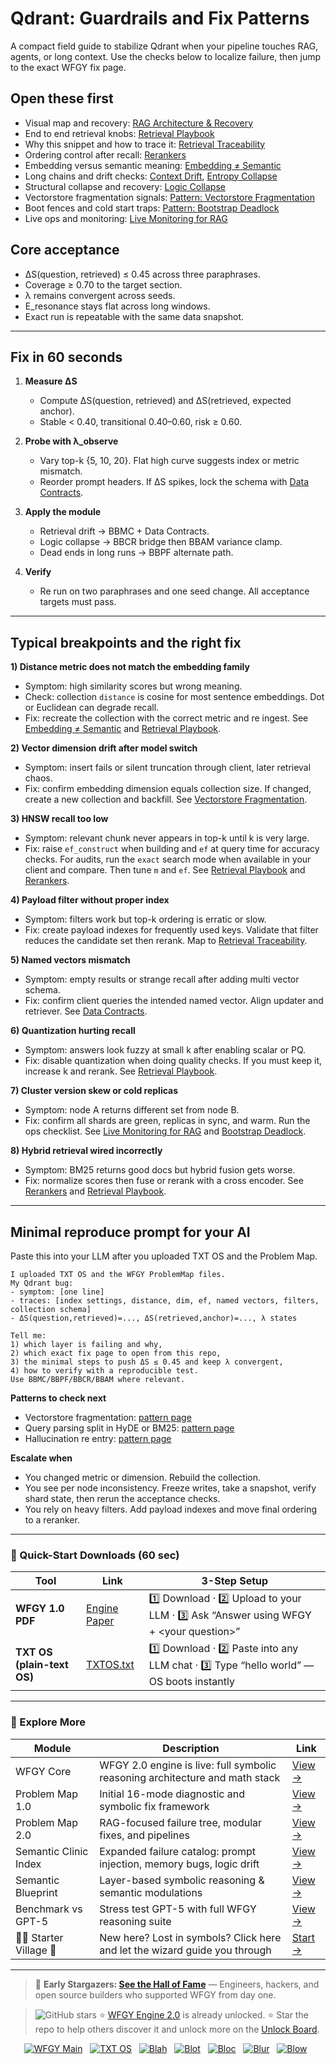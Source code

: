 # Qdrant: Guardrails and Fix Patterns

A compact field guide to stabilize Qdrant when your pipeline touches RAG, agents, or long context. Use the checks below to localize failure, then jump to the exact WFGY fix page.

## Open these first

* Visual map and recovery: [RAG Architecture & Recovery](https://github.com/onestardao/WFGY/blob/main/ProblemMap/rag-architecture-and-recovery.md)
* End to end retrieval knobs: [Retrieval Playbook](https://github.com/onestardao/WFGY/blob/main/ProblemMap/retrieval-playbook.md)
* Why this snippet and how to trace it: [Retrieval Traceability](https://github.com/onestardao/WFGY/blob/main/ProblemMap/retrieval-traceability.md)
* Ordering control after recall: [Rerankers](https://github.com/onestardao/WFGY/blob/main/ProblemMap/rerankers.md)
* Embedding versus semantic meaning: [Embedding ≠ Semantic](https://github.com/onestardao/WFGY/blob/main/ProblemMap/embedding-vs-semantic.md)
* Long chains and drift checks: [Context Drift](https://github.com/onestardao/WFGY/blob/main/ProblemMap/context-drift.md), [Entropy Collapse](https://github.com/onestardao/WFGY/blob/main/ProblemMap/entropy-collapse.md)
* Structural collapse and recovery: [Logic Collapse](https://github.com/onestardao/WFGY/blob/main/ProblemMap/logic-collapse.md)
* Vectorstore fragmentation signals: [Pattern: Vectorstore Fragmentation](https://github.com/onestardao/WFGY/blob/main/ProblemMap/patterns/pattern_vectorstore_fragmentation.md)
* Boot fences and cold start traps: [Pattern: Bootstrap Deadlock](https://github.com/onestardao/WFGY/blob/main/ProblemMap/patterns/pattern_bootstrap_deadlock.md)
* Live ops and monitoring: [Live Monitoring for RAG](https://github.com/onestardao/WFGY/blob/main/ProblemMap/ops/live_monitoring_rag.md)

## Core acceptance

* ΔS(question, retrieved) ≤ 0.45 across three paraphrases.
* Coverage ≥ 0.70 to the target section.
* λ remains convergent across seeds.
* E\_resonance stays flat across long windows.
* Exact run is repeatable with the same data snapshot.

---

## Fix in 60 seconds

1. **Measure ΔS**

   * Compute ΔS(question, retrieved) and ΔS(retrieved, expected anchor).
   * Stable < 0.40, transitional 0.40–0.60, risk ≥ 0.60.

2. **Probe with λ\_observe**

   * Vary top-k {5, 10, 20}. Flat high curve suggests index or metric mismatch.
   * Reorder prompt headers. If ΔS spikes, lock the schema with [Data Contracts](https://github.com/onestardao/WFGY/blob/main/ProblemMap/data-contracts.md).

3. **Apply the module**

   * Retrieval drift → BBMC + Data Contracts.
   * Logic collapse → BBCR bridge then BBAM variance clamp.
   * Dead ends in long runs → BBPF alternate path.

4. **Verify**

   * Re run on two paraphrases and one seed change. All acceptance targets must pass.

---

## Typical breakpoints and the right fix

**1) Distance metric does not match the embedding family**

* Symptom: high similarity scores but wrong meaning.
* Check: collection `distance` is cosine for most sentence embeddings. Dot or Euclidean can degrade recall.
* Fix: recreate the collection with the correct metric and re ingest. See [Embedding ≠ Semantic](https://github.com/onestardao/WFGY/blob/main/ProblemMap/embedding-vs-semantic.md) and [Retrieval Playbook](https://github.com/onestardao/WFGY/blob/main/ProblemMap/retrieval-playbook.md).

**2) Vector dimension drift after model switch**

* Symptom: insert fails or silent truncation through client, later retrieval chaos.
* Fix: confirm embedding dimension equals collection size. If changed, create a new collection and backfill. See [Vectorstore Fragmentation](https://github.com/onestardao/WFGY/blob/main/ProblemMap/patterns/pattern_vectorstore_fragmentation.md).

**3) HNSW recall too low**

* Symptom: relevant chunk never appears in top-k until k is very large.
* Fix: raise `ef_construct` when building and `ef` at query time for accuracy checks. For audits, run the `exact` search mode when available in your client and compare. Then tune `m` and `ef`. See [Retrieval Playbook](https://github.com/onestardao/WFGY/blob/main/ProblemMap/retrieval-playbook.md) and [Rerankers](https://github.com/onestardao/WFGY/blob/main/ProblemMap/rerankers.md).

**4) Payload filter without proper index**

* Symptom: filters work but top-k ordering is erratic or slow.
* Fix: create payload indexes for frequently used keys. Validate that filter reduces the candidate set then rerank. Map to [Retrieval Traceability](https://github.com/onestardao/WFGY/blob/main/ProblemMap/retrieval-traceability.md).

**5) Named vectors mismatch**

* Symptom: empty results or strange recall after adding multi vector schema.
* Fix: confirm client queries the intended named vector. Align updater and retriever. See [Data Contracts](https://github.com/onestardao/WFGY/blob/main/ProblemMap/data-contracts.md).

**6) Quantization hurting recall**

* Symptom: answers look fuzzy at small k after enabling scalar or PQ.
* Fix: disable quantization when doing quality checks. If you must keep it, increase k and rerank. See [Retrieval Playbook](https://github.com/onestardao/WFGY/blob/main/ProblemMap/retrieval-playbook.md).

**7) Cluster version skew or cold replicas**

* Symptom: node A returns different set from node B.
* Fix: confirm all shards are green, replicas in sync, and warm. Run the ops checklist. See [Live Monitoring for RAG](https://github.com/onestardao/WFGY/blob/main/ProblemMap/ops/live_monitoring_rag.md) and [Bootstrap Deadlock](https://github.com/onestardao/WFGY/blob/main/ProblemMap/patterns/pattern_bootstrap_deadlock.md).

**8) Hybrid retrieval wired incorrectly**

* Symptom: BM25 returns good docs but hybrid fusion gets worse.
* Fix: normalize scores then fuse or rerank with a cross encoder. See [Rerankers](https://github.com/onestardao/WFGY/blob/main/ProblemMap/rerankers.md) and [Retrieval Playbook](https://github.com/onestardao/WFGY/blob/main/ProblemMap/retrieval-playbook.md).

---

## Minimal reproduce prompt for your AI

Paste this into your LLM after you uploaded TXT OS and the Problem Map.

```
I uploaded TXT OS and the WFGY ProblemMap files.
My Qdrant bug:
- symptom: [one line]
- traces: [index settings, distance, dim, ef, named vectors, filters, collection schema]
- ΔS(question,retrieved)=..., ΔS(retrieved,anchor)=..., λ states

Tell me:
1) which layer is failing and why,
2) which exact fix page to open from this repo,
3) the minimal steps to push ΔS ≤ 0.45 and keep λ convergent,
4) how to verify with a reproducible test.
Use BBMC/BBPF/BBCR/BBAM where relevant.
```

**Patterns to check next**

* Vectorstore fragmentation: [pattern page](https://github.com/onestardao/WFGY/blob/main/ProblemMap/patterns/pattern_vectorstore_fragmentation.md)
* Query parsing split in HyDE or BM25: [pattern page](https://github.com/onestardao/WFGY/blob/main/ProblemMap/patterns/pattern_query_parsing_split.md)
* Hallucination re entry: [pattern page](https://github.com/onestardao/WFGY/blob/main/ProblemMap/patterns/pattern_hallucination_reentry.md)

**Escalate when**

* You changed metric or dimension. Rebuild the collection.
* You see per node inconsistency. Freeze writes, take a snapshot, verify shard state, then rerun the acceptance checks.
* You rely on heavy filters. Add payload indexes and move final ordering to a reranker.

---

### 🔗 Quick-Start Downloads (60 sec)

| Tool                       | Link                                                                                                                                       | 3-Step Setup                                                                             |
| -------------------------- | ------------------------------------------------------------------------------------------------------------------------------------------ | ---------------------------------------------------------------------------------------- |
| **WFGY 1.0 PDF**           | [Engine Paper](https://github.com/onestardao/WFGY/blob/main/I_am_not_lizardman/WFGY_All_Principles_Return_to_One_v1.0_PSBigBig_Public.pdf) | 1️⃣ Download · 2️⃣ Upload to your LLM · 3️⃣ Ask “Answer using WFGY + \<your question>”   |
| **TXT OS (plain-text OS)** | [TXTOS.txt](https://github.com/onestardao/WFGY/blob/main/OS/TXTOS.txt)                                                                     | 1️⃣ Download · 2️⃣ Paste into any LLM chat · 3️⃣ Type “hello world” — OS boots instantly |

---

### 🧭 Explore More

| Module                   | Description                                                                  | Link                                                                                               |
| ------------------------ | ---------------------------------------------------------------------------- | -------------------------------------------------------------------------------------------------- |
| WFGY Core                | WFGY 2.0 engine is live: full symbolic reasoning architecture and math stack | [View →](https://github.com/onestardao/WFGY/tree/main/core/README.md)                              |
| Problem Map 1.0          | Initial 16-mode diagnostic and symbolic fix framework                        | [View →](https://github.com/onestardao/WFGY/tree/main/ProblemMap/README.md)                        |
| Problem Map 2.0          | RAG-focused failure tree, modular fixes, and pipelines                       | [View →](https://github.com/onestardao/WFGY/blob/main/ProblemMap/rag-architecture-and-recovery.md) |
| Semantic Clinic Index    | Expanded failure catalog: prompt injection, memory bugs, logic drift         | [View →](https://github.com/onestardao/WFGY/blob/main/ProblemMap/SemanticClinicIndex.md)           |
| Semantic Blueprint       | Layer-based symbolic reasoning & semantic modulations                        | [View →](https://github.com/onestardao/WFGY/tree/main/SemanticBlueprint/README.md)                 |
| Benchmark vs GPT-5       | Stress test GPT-5 with full WFGY reasoning suite                             | [View →](https://github.com/onestardao/WFGY/tree/main/benchmarks/benchmark-vs-gpt5/README.md)      |
| 🧙‍♂️ Starter Village 🏡 | New here? Lost in symbols? Click here and let the wizard guide you through   | [Start →](https://github.com/onestardao/WFGY/blob/main/StarterVillage/README.md)                   |

---

> 👑 **Early Stargazers: [See the Hall of Fame](https://github.com/onestardao/WFGY/tree/main/stargazers)** —
> Engineers, hackers, and open source builders who supported WFGY from day one.

> <img src="https://img.shields.io/github/stars/onestardao/WFGY?style=social" alt="GitHub stars"> ⭐ [WFGY Engine 2.0](https://github.com/onestardao/WFGY/blob/main/core/README.md) is already unlocked. ⭐ Star the repo to help others discover it and unlock more on the [Unlock Board](https://github.com/onestardao/WFGY/blob/main/STAR_UNLOCKS.md).

<div align="center">

[![WFGY Main](https://img.shields.io/badge/WFGY-Main-red?style=flat-square)](https://github.com/onestardao/WFGY)
 
[![TXT OS](https://img.shields.io/badge/TXT%20OS-Reasoning%20OS-orange?style=flat-square)](https://github.com/onestardao/WFGY/tree/main/OS)
 
[![Blah](https://img.shields.io/badge/Blah-Semantic%20Embed-yellow?style=flat-square)](https://github.com/onestardao/WFGY/tree/main/OS/BlahBlahBlah)
 
[![Blot](https://img.shields.io/badge/Blot-Persona%20Core-green?style=flat-square)](https://github.com/onestardao/WFGY/tree/main/OS/BlotBlotBlot)
 
[![Bloc](https://img.shields.io/badge/Bloc-Reasoning%20Compiler-blue?style=flat-square)](https://github.com/onestardao/WFGY/tree/main/OS/BlocBlocBloc)
 
[![Blur](https://img.shields.io/badge/Blur-Text2Image%20Engine-navy?style=flat-square)](https://github.com/onestardao/WFGY/tree/main/OS/BlurBlurBlur)
 
[![Blow](https://img.shields.io/badge/Blow-Game%20Logic-purple?style=flat-square)](https://github.com/onestardao/WFGY/tree/main/OS/BlowBlowBlow)
 

</div>

